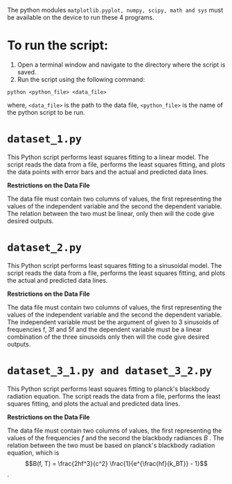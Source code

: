 The python modules `matplotlib.pyplot, numpy, scipy, math and sys` must be available on the device to run these 4 programs.

# **To run the script:**

1. Open a terminal window and navigate to the directory where the script is saved.
2. Run the script using the following command:

```
python <python_file> <data_file>
```
where,
`<data_file>` is the path to the data file,
`<python_file>` is the name of the python script to be run.

# `dataset_1.py`

This Python script performs least squares fitting to a linear model. The script reads the data from a file, performs the least squares fitting, and plots the data points with error bars and the actual and predicted data lines.

**Restrictions on the Data File**

The data file must contain two columns of values, the first representing the values of the independent variable and the second the dependent variable. The relation between the two must be linear, only then will the code give desired outputs.

# `dataset_2.py`

This Python script performs least squares fitting to a sinusoidal model. The script reads the data from a file, performs the least squares fitting, and plots the actual and predicted data lines.

**Restrictions on the Data File**

The data file must contain two columns of values, the first representing the values of the independent variable and the second the dependent variable. The independent variable must be the argument of given to 3 sinusoids of frequencies f, 3f and 5f and the dependent variable must be a linear combination of the three sinusoids only then will the code give desired outputs.

# `dataset_3_1.py and dataset_3_2.py`

This Python script performs least squares fitting to planck's blackbody radiation equation. The script reads the data from a file, performs the least squares fitting, and plots the actual and predicted data lines.

**Restrictions on the Data File**

The data file must contain two columns of values, the first representing the values of the frequencies $f$ and the second the blackbody radiances $B$ . The relation between the two must be based on planck's blackbody radiation equation, which is 
$$B(f, T) = \frac{2hf^3}{c^2} \frac{1}{e^{\frac{hf}{k_BT}} - 1}$$.